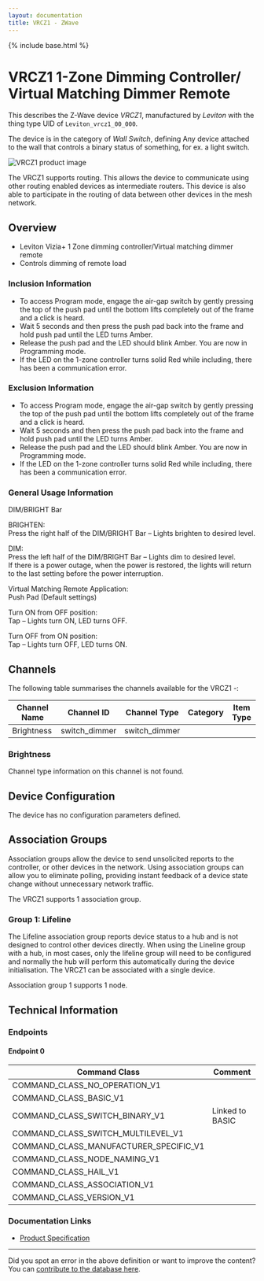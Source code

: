 ```yaml
---
layout: documentation
title: VRCZ1 - ZWave
---
```


{% include base.html %}

# VRCZ1 1-Zone Dimming Controller/ Virtual Matching Dimmer Remote
This describes the Z-Wave device *VRCZ1*, manufactured by *Leviton* with the thing type UID of ```Leviton_vrcz1_00_000```.

The device is in the category of *Wall Switch*, defining Any device attached to the wall that controls a binary status of something, for ex. a light switch.

![VRCZ1 product image](https://opensmarthouse.org/assets/zwave/attachments/1208/VRCZ1.png)


The VRCZ1 supports routing. This allows the device to communicate using other routing enabled devices as intermediate routers.  This device is also able to participate in the routing of data between other devices in the mesh network.

## Overview

  * Leviton Vizia+ 1 Zone dimming controller/Virtual matching dimmer remote
  * Controls dimming of remote load

### Inclusion Information

  * To access Program mode, engage the air-gap switch by gently pressing the top of the push pad until the bottom lifts completely out of the frame and a click is heard.
  * Wait 5 seconds and then press the push pad back into the frame and hold push pad until the LED turns Amber.
  * Release the push pad and the LED should blink Amber. You are now in Programming mode.
  * If the LED on the 1-zone controller turns solid Red while including, there has been a communication error.

### Exclusion Information

  * To access Program mode, engage the air-gap switch by gently pressing the top of the push pad until the bottom lifts completely out of the frame and a click is heard.
  * Wait 5 seconds and then press the push pad back into the frame and hold push pad until the LED turns Amber.
  * Release the push pad and the LED should blink Amber. You are now in Programming mode.
  * If the LED on the 1-zone controller turns solid Red while including, there has been a communication error.

### General Usage Information

DIM/BRIGHT Bar  
  
BRIGHTEN:  
Press the right half of the DIM/BRIGHT Bar – Lights brighten to desired level.  
  
DIM:  
Press the left half of the DIM/BRIGHT Bar – Lights dim to desired level.  
If there is a power outage, when the power is restored, the lights will return to the last setting before the power interruption.  
  
Virtual Matching Remote Application:  
Push Pad (Default settings)

Turn ON from OFF position:  
Tap – Lights turn ON, LED turns OFF.

Turn OFF from ON position:  
Tap – Lights turn OFF, LED turns ON.

## Channels

The following table summarises the channels available for the VRCZ1 -:

| Channel Name | Channel ID | Channel Type | Category | Item Type |
|--------------|------------|--------------|----------|-----------|
| Brightness | switch_dimmer | switch_dimmer |  |  | 

### Brightness
Channel type information on this channel is not found.



## Device Configuration

The device has no configuration parameters defined.

## Association Groups

Association groups allow the device to send unsolicited reports to the controller, or other devices in the network. Using association groups can allow you to eliminate polling, providing instant feedback of a device state change without unnecessary network traffic.

The VRCZ1 supports 1 association group.

### Group 1: Lifeline

The Lifeline association group reports device status to a hub and is not designed to control other devices directly. When using the Lineline group with a hub, in most cases, only the lifeline group will need to be configured and normally the hub will perform this automatically during the device initialisation.
The VRCZ1 can be associated with a single device.

Association group 1 supports 1 node.

## Technical Information

### Endpoints

#### Endpoint 0

| Command Class | Comment |
|---------------|---------|
| COMMAND_CLASS_NO_OPERATION_V1| |
| COMMAND_CLASS_BASIC_V1| |
| COMMAND_CLASS_SWITCH_BINARY_V1| Linked to BASIC|
| COMMAND_CLASS_SWITCH_MULTILEVEL_V1| |
| COMMAND_CLASS_MANUFACTURER_SPECIFIC_V1| |
| COMMAND_CLASS_NODE_NAMING_V1| |
| COMMAND_CLASS_HAIL_V1| |
| COMMAND_CLASS_ASSOCIATION_V1| |
| COMMAND_CLASS_VERSION_V1| |

### Documentation Links

* [Product Specification](https://www.opensmarthouse.org/zwavedatabase/1208/Spec-VRCZ4-VRCS4-VRCZ1-VRCS1-VRMR1.pdf)

---

Did you spot an error in the above definition or want to improve the content?
You can [contribute to the database here](https://www.opensmarthouse.org/zwavedatabase/1208).
